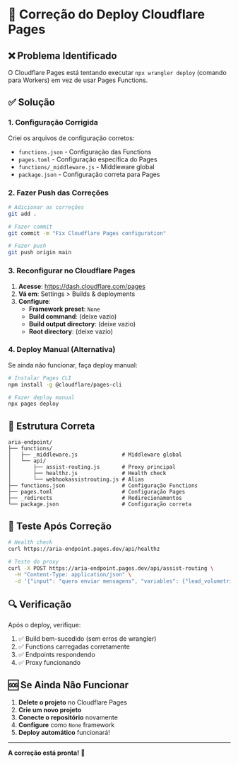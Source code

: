 # 🔧 Correção do Deploy Cloudflare Pages

## ❌ Problema Identificado

O Cloudflare Pages está tentando executar `npx wrangler deploy` (comando para Workers) em vez de usar Pages Functions.

## ✅ Solução

### 1. Configuração Corrigida

Criei os arquivos de configuração corretos:

- `functions.json` - Configuração das Functions
- `pages.toml` - Configuração específica do Pages
- `functions/_middleware.js` - Middleware global
- `package.json` - Configuração correta para Pages

### 2. Fazer Push das Correções

```bash
# Adicionar as correções
git add .

# Fazer commit
git commit -m "Fix Cloudflare Pages configuration"

# Fazer push
git push origin main
```

### 3. Reconfigurar no Cloudflare Pages

1. **Acesse**: <https://dash.cloudflare.com/pages>
2. **Vá em**: Settings > Builds & deployments
3. **Configure**:
   - **Framework preset**: `None`
   - **Build command**: (deixe vazio)
   - **Build output directory**: (deixe vazio)
   - **Root directory**: (deixe vazio)

### 4. Deploy Manual (Alternativa)

Se ainda não funcionar, faça deploy manual:

```bash
# Instalar Pages CLI
npm install -g @cloudflare/pages-cli

# Fazer deploy manual
npx pages deploy
```

## 🎯 Estrutura Correta

```
aria-endpoint/
├── functions/
│   ├── _middleware.js              # Middleware global
│   └── api/
│       ├── assist-routing.js       # Proxy principal
│       ├── healthz.js              # Health check
│       └── webhookassistrouting.js # Alias
├── functions.json                  # Configuração Functions
├── pages.toml                      # Configuração Pages
├── _redirects                      # Redirecionamentos
└── package.json                    # Configuração correta
```

## 🧪 Teste Após Correção

```bash
# Health check
curl https://aria-endpoint.pages.dev/api/healthz

# Teste do proxy
curl -X POST https://aria-endpoint.pages.dev/api/assist-routing \
  -H "Content-Type: application/json" \
  -d '{"input": "quero enviar mensagens", "variables": {"lead_volumetria": "1500"}}'
```

## 🔍 Verificação

Após o deploy, verifique:

1. ✅ Build bem-sucedido (sem erros de wrangler)
2. ✅ Functions carregadas corretamente
3. ✅ Endpoints respondendo
4. ✅ Proxy funcionando

## 🆘 Se Ainda Não Funcionar

1. **Delete o projeto** no Cloudflare Pages
2. **Crie um novo projeto**
3. **Conecte o repositório** novamente
4. **Configure** como `None` framework
5. **Deploy automático** funcionará!

---

**A correção está pronta!** 🚀
